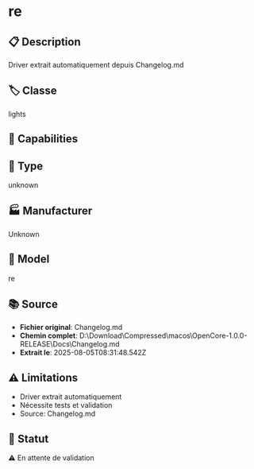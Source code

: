 # re

## 📋 Description
Driver extrait automatiquement depuis Changelog.md

## 🏷️ Classe
lights

## 🔧 Capabilities


## 📡 Type
unknown

## 🏭 Manufacturer
Unknown

## 📱 Model
re

## 📚 Source
- **Fichier original**: Changelog.md
- **Chemin complet**: D:\Download\Compressed\macos\OpenCore-1.0.0-RELEASE\Docs\Changelog.md
- **Extrait le**: 2025-08-05T08:31:48.542Z

## ⚠️ Limitations
- Driver extrait automatiquement
- Nécessite tests et validation
- Source: Changelog.md

## 🚀 Statut
⚠️ En attente de validation
